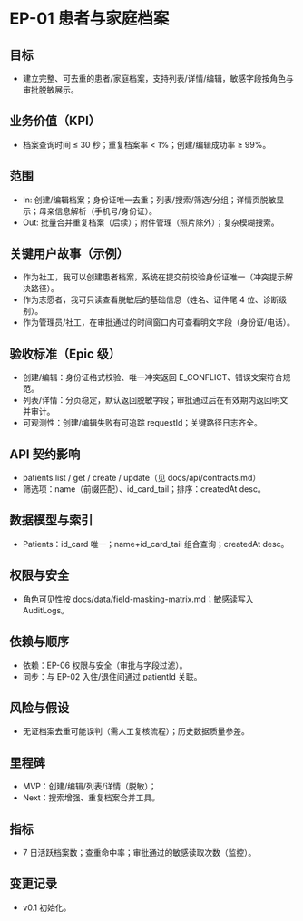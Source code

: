 # EP-01 患者与家庭档案

## 目标
- 建立完整、可去重的患者/家庭档案，支持列表/详情/编辑，敏感字段按角色与审批脱敏展示。

## 业务价值（KPI）
- 档案查询时间 ≤ 30 秒；重复档案率 < 1%；创建/编辑成功率 ≥ 99%。

## 范围
- In: 创建/编辑档案；身份证唯一去重；列表/搜索/筛选/分组；详情页脱敏显示；母亲信息解析（手机号/身份证）。
- Out: 批量合并重复档案（后续）；附件管理（照片除外）；复杂模糊搜索。

## 关键用户故事（示例）
- 作为社工，我可以创建患者档案，系统在提交前校验身份证唯一（冲突提示解决路径）。
- 作为志愿者，我可只读查看脱敏后的基础信息（姓名、证件尾 4 位、诊断级别）。
- 作为管理员/社工，在审批通过的时间窗口内可查看明文字段（身份证/电话）。

## 验收标准（Epic 级）
- 创建/编辑：身份证格式校验、唯一冲突返回 E_CONFLICT、错误文案符合规范。
- 列表/详情：分页稳定，默认返回脱敏字段；审批通过后在有效期内返回明文并审计。
- 可观测性：创建/编辑失败有可追踪 requestId；关键路径日志齐全。

## API 契约影响
- patients.list / get / create / update（见 docs/api/contracts.md）
- 筛选项：name（前缀匹配）、id_card_tail；排序：createdAt desc。

## 数据模型与索引
- Patients：id_card 唯一；name+id_card_tail 组合查询；createdAt desc。

## 权限与安全
- 角色可见性按 docs/data/field-masking-matrix.md；敏感读写入 AuditLogs。

## 依赖与顺序
- 依赖：EP-06 权限与安全（审批与字段过滤）。
- 同步：与 EP-02 入住/退住间通过 patientId 关联。

## 风险与假设
- 无证档案去重可能误判（需人工复核流程）；历史数据质量参差。

## 里程碑
- MVP：创建/编辑/列表/详情（脱敏）；
- Next：搜索增强、重复档案合并工具。

## 指标
- 7 日活跃档案数；查重命中率；审批通过的敏感读取次数（监控）。

## 变更记录
- v0.1 初始化。
